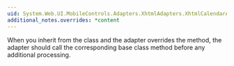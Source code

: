 ```yaml
---
uid: System.Web.UI.MobileControls.Adapters.XhtmlAdapters.XhtmlCalendarAdapter.SaveAdapterState
additional_notes.overrides: *content
---
```


<p>When you inherit from the <xref href="System.Web.UI.MobileControls.Adapters.XhtmlAdapters.XhtmlCalendarAdapter"></xref> class and the adapter overrides the <xref href="System.Web.UI.MobileControls.Adapters.XhtmlAdapters.XhtmlCalendarAdapter.SaveAdapterState"></xref> method, the adapter should call the corresponding base class method before any additional processing.</p>


